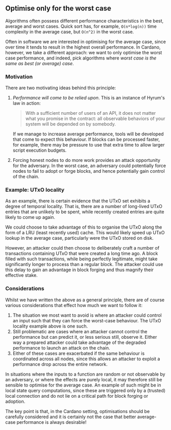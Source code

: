 ## Optimise only for the worst case

Algorithms often possess different performance characteristics in the best,
average and worst cases. Quick sort has, for example, `O(n*log(n))` time
complexity in the average case, but `O(n^2)` in the worst case.

Often in software we are interested in optimising for the average case, since
over time it tends to result in the highest overall performance. In Cardano,
however, we take a different approach: we want to only optimise the worst case
performance, and indeed, pick algorithms where _worst case is the same as best
(or average) case_.

### Motivation

There are two motivating ideas behind this principle:

1. _Performance will come to be relied upon_. This is an instance of Hyrum's
   law in action:

   > With a sufficient number of users of an API, it does not matter what you
   > promise in the contract: all observable behaviors of your system will be
   > depended on by somebody.

   If we manage to increase average performance, tools will be developed that
   come to expect this behaviour. If blocks can be processed faster, for
   example, there may be pressure to use that extra time to allow larger script
   execution budgets.

1. Forcing honest nodes to do more work provides an attack opportunity for the
   adversary. In the worst case, an adversary could potentially force nodes to
   fail to adopt or forge blocks, and hence potentially gain control of the
   chain.

### Example: UTxO locality

As an example, there is certain evidence that the UTxO set exhibits a degree of
temporal locality. That is, there are a number of long-lived UTxO entries that
are unlikely to be spent, while recently created entries are quite likely to
come up again.

We could choose to take advantage of this to organise the UTxO along the form
of a LRU (least recently used) cache. This would likely speed up UTxO lookup
in the average case, particularly were the UTxO stored on disk.

However, an attacker could then choose to deliberately craft a number of
transactions containing UTxO that were created a long time ago. A block filled
with such transactions, while being perfectly legitimate, might take
significantly longer to process than a regular block. The attacker could use
this delay to gain an advantage in block forging and thus magnify their
effective stake.

### Considerations

Whilst we have written the above as a general principle, there are of course
various considerations that effect how much we want to follow it:

1. The situation we most want to avoid is where an attacker could control an
   input such that they can force the worst-case behaviour. The UTxO locality
   example above is one such.
1. Still problematic are cases where an attacker cannot control the performance
   but can predict it, or less serious still, observe it. Either way a
   prepared attacker could take advantage of the degraded performance to launch
   an attack on the chain.
1. Either of these cases are exacerbated if the same behaviour is coordinated
   across all nodes, since this allows an attacker to exploit a performance
   drop across the entire network.

In situations where the inputs to a function are random or not observable by
an adversary, or where the effects are purely local, it may therefore still be
sensible to optimise for the average case. An example of such might be in
local state query computations, since these are triggered only by a (trusted)
local connection and do not lie on a critical path for block forging or
adoption.

The key point is that, in the Cardano setting, optimisations should be carefully
considered and it is certainly not the case that better average-case performance
is always desirable!
